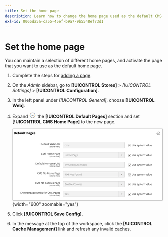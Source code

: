 ```yaml
---
title: Set the home page
description: Learn how to change the home page used as the default CMS page.
exl-id: 0065da5a-ca55-45ef-b9a7-9b5548ef73d1
---
```

# Set the home page

You can maintain a selection of different home pages, and activate the page that you want to use as the default home page.

1. Complete the steps for [adding a page](page-add.md).

1. On the _Admin_ sidebar, go to **[!UICONTROL Stores]** > _[!UICONTROL Settings]_ > **[!UICONTROL Configuration]**.

1. In the left panel under _[!UICONTROL General]_, choose **[!UICONTROL Web]**.

1. Expand ![Expansion selector](../assets/icon-display-expand.png) the **[!UICONTROL Default Pages]** section and set **[!UICONTROL CMS Home Page]** to the new page.

   ![Web default pages configuration](./assets/web-default-pages.png){width="600" zoomable="yes"}

1. Click **[!UICONTROL Save Config]**.

1. In the message at the top of the workspace, click the **[!UICONTROL Cache Management]** link and refresh any invalid caches.
